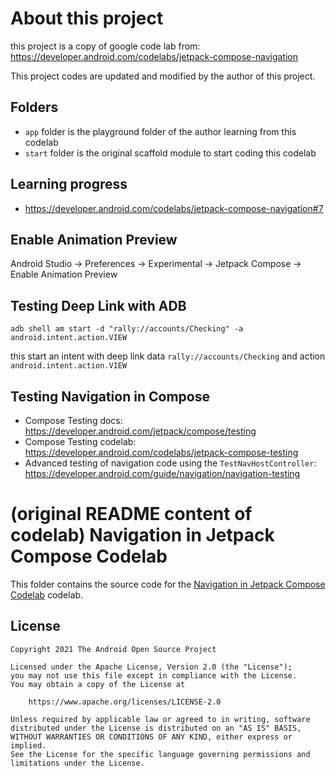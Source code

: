 # About this project
this project is a copy of google code lab from: https://developer.android.com/codelabs/jetpack-compose-navigation

This project codes are updated and modified by the author of this project.

## Folders
* `app` folder is the playground folder of the author learning from this codelab
* `start` folder is the original scaffold module to start coding this codelab

## Learning progress
* https://developer.android.com/codelabs/jetpack-compose-navigation#7

## Enable Animation Preview
Android Studio -> Preferences -> Experimental -> Jetpack Compose -> Enable Animation Preview

## Testing Deep Link with ADB
```console
adb shell am start -d "rally://accounts/Checking" -a android.intent.action.VIEW
```
this start an intent with deep link data `rally://accounts/Checking` and action `android.intent.action.VIEW`

## Testing Navigation in Compose
* Compose Testing docs: https://developer.android.com/jetpack/compose/testing
* Compose Testing codelab: https://developer.android.com/codelabs/jetpack-compose-testing  
* Advanced testing of navigation code using the `TestNavHostController`: https://developer.android.com/guide/navigation/navigation-testing

# (original README content of codelab) Navigation in Jetpack Compose Codelab

This folder contains the source code for the
[Navigation in Jetpack Compose Codelab](https://developer.android.com/codelabs/jetpack-compose-navigation)
codelab.

## License
```
Copyright 2021 The Android Open Source Project

Licensed under the Apache License, Version 2.0 (the "License");
you may not use this file except in compliance with the License.
You may obtain a copy of the License at

    https://www.apache.org/licenses/LICENSE-2.0

Unless required by applicable law or agreed to in writing, software
distributed under the License is distributed on an "AS IS" BASIS,
WITHOUT WARRANTIES OR CONDITIONS OF ANY KIND, either express or implied.
See the License for the specific language governing permissions and
limitations under the License.
```

